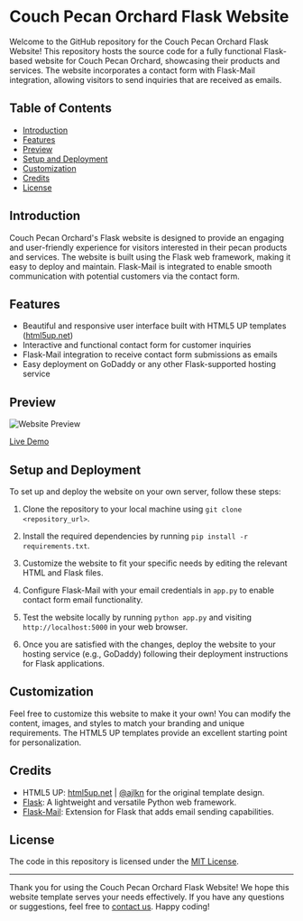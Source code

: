 # Couch Pecan Orchard Flask Website



Welcome to the GitHub repository for the Couch Pecan Orchard Flask Website! This repository hosts the source code for a fully functional Flask-based website for Couch Pecan Orchard, showcasing their products and services. The website incorporates a contact form with Flask-Mail integration, allowing visitors to send inquiries that are received as emails.

## Table of Contents

- [Introduction](#introduction)
- [Features](#features)
- [Preview](#preview)
- [Setup and Deployment](#setup-and-deployment)
- [Customization](#customization)
- [Credits](#credits)
- [License](#license)

## Introduction

Couch Pecan Orchard's Flask website is designed to provide an engaging and user-friendly experience for visitors interested in their pecan products and services. The website is built using the Flask web framework, making it easy to deploy and maintain. Flask-Mail is integrated to enable smooth communication with potential customers via the contact form.

## Features

- Beautiful and responsive user interface built with HTML5 UP templates ([html5up.net](https://html5up.net))
- Interactive and functional contact form for customer inquiries
- Flask-Mail integration to receive contact form submissions as emails
- Easy deployment on GoDaddy or any other Flask-supported hosting service

## Preview

![Website Preview](api/static/images-og/preview-1.png)

[Live Demo](#) 

## Setup and Deployment

To set up and deploy the website on your own server, follow these steps:

1. Clone the repository to your local machine using `git clone <repository_url>`.

2. Install the required dependencies by running `pip install -r requirements.txt`.

3. Customize the website to fit your specific needs by editing the relevant HTML and Flask files.

4. Configure Flask-Mail with your email credentials in `app.py` to enable contact form email functionality.

5. Test the website locally by running `python app.py` and visiting `http://localhost:5000` in your web browser.

6. Once you are satisfied with the changes, deploy the website to your hosting service (e.g., GoDaddy) following their deployment instructions for Flask applications.

## Customization

Feel free to customize this website to make it your own! You can modify the content, images, and styles to match your branding and unique requirements. The HTML5 UP templates provide an excellent starting point for personalization.

## Credits

- HTML5 UP: [html5up.net](https://html5up.net) | [@ajlkn](https://github.com/ajlkn) for the original template design.
- [Flask](https://flask.palletsprojects.com/): A lightweight and versatile Python web framework.
- [Flask-Mail](https://pythonhosted.org/Flask-Mail/): Extension for Flask that adds email sending capabilities.

## License

The code in this repository is licensed under the [MIT License](LICENSE).

---

Thank you for using the Couch Pecan Orchard Flask Website! We hope this website template serves your needs effectively. If you have any questions or suggestions, feel free to [contact us](mailto:your_email@example.com). Happy coding!